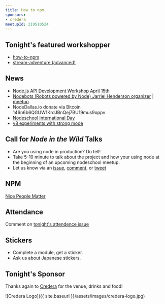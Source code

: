 ```yaml
---
title: How to npm
sponsors:
- credera
meetupId: 219510524 
---
```


## Tonight's featured workshopper

- [how-to-npm](https://github.com/npm/how-to-npm)
- [stream-adventure (advanced)](https://github.com/substack/stream-adventure)

## News

- [Node.js API Development Workshop April 15th](https://www.eventbrite.com/e/nodejs-api-development-workshop-tickets-16209353613)
- [Nodebots (Robots powered by Node) Jarriel Henderson organizer](http://nodebots.io/) \| [meetup](http://www.meetup.com/nodebots-dallas)
- NodeDallas.io donate via Bitcoin 146n6b6QGUW1KrdJBnQej7BU19mus9oppv
- [Nodeschool International Day](https://github.com/nodeschool/international-day)
- [v8 experiments with strong mode](https://developers.google.com/v8/experiments)

## Call for *Node in the Wild* Talks

- Are you using node in production? Do tell!
- Take 5-10 minute to talk about the project and how your using node at
  the beginning of an upcoming nodeschool meetup.
- Let us know via an [issue](https://github.com/nodeschool/dallas/issues), [comment](http://www.meetup.com/Nodeschool-Dallas/), or [tweet](https://twitter.com/nodeschooldal)

## NPM

[Nice People Matter](https://www.npmjs.com)

## Attendance

Comment on [tonight's attendence issue](https://github.com/nodeschool/dallas/issues/44)

## Stickers

- Complete a module, get a sticker.
- Ask us about Japanese stickers.

## Tonight's Sponsor

Thanks again to [Credera](http://www.credera.com) for the venue, drinks and food!

![Credera Logo]({{ site.baseurl }}/assets/images/credera-logo.jpg)

